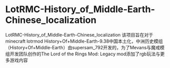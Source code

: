 # LotRMC-History_of_Middle-Earth-Chinese_localization
 LotRMC-History_of_Middle-Earth-Chinese_localization
该项目旨在对于minecraft lotrmod History+Of+Middle-Earth-9.38中国本土化，中洲历史模组（History+Of+Middle-Earth）由supersam_792开发的，为了Mevans与魔戒模组开发团队创作的The Lord of the Rings Mod: Legacy mod添加了rgb玩法与更多游戏内容
